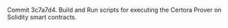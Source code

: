 Commit 3c7a7d4.                    Build and Run scripts for executing the Certora Prover on Solidity smart contracts.